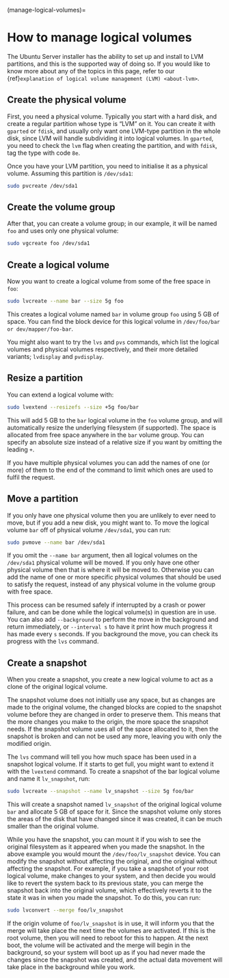 (manage-logical-volumes)=
# How to manage logical volumes

The Ubuntu Server installer has the ability to set up and install to LVM partitions, and this is the supported way of doing so. If you would like to know more about any of the topics in this page, refer to our {ref}`explanation of logical volume management (LVM) <about-lvm>`.

## Create the physical volume

First, you need a physical volume. Typically you start with a hard disk, and create a regular partition whose type is “LVM” on it. You can create it with `gparted` or `fdisk`, and usually only want one LVM-type partition in the whole disk, since LVM will handle subdividing it into logical volumes. In `gparted`, you need to check the `lvm` flag when creating the partition, and with `fdisk`, tag the type with code `8e`.

Once you have your LVM partition, you need to initialise it as a physical volume. Assuming this partition is `/dev/sda1`:

```bash
sudo pvcreate /dev/sda1
```

## Create the volume group

After that, you can create a volume group; in our example, it will be named `foo` and uses only one physical volume:

```bash
sudo vgcreate foo /dev/sda1
```

## Create a logical volume

Now you want to create a logical volume from some of the free space in `foo`:

```bash
sudo lvcreate --name bar --size 5g foo
```

This creates a logical volume named `bar` in volume group `foo` using 5 GB of space. You can find the block device for this logical volume in `/dev/foo/bar or dev/mapper/foo-bar`.

You might also want to try the `lvs` and `pvs` commands, which list the logical volumes and physical volumes respectively, and their more detailed variants; `lvdisplay` and `pvdisplay`.

## Resize a partition

You can extend a logical volume with:

```bash
sudo lvextend --resizefs --size +5g foo/bar
```

This will add 5 GB to the `bar` logical volume in the `foo` volume group, and will automatically resize the underlying filesystem (if supported). The space is allocated from free space anywhere in the `bar` volume group. You can specify an absolute size instead of a relative size if you want by omitting the leading `+`.

If you have multiple physical volumes you can add the names of one (or more) of them to the end of the command to limit which ones are used to fulfil the request.

## Move a partition

If you only have one physical volume then you are unlikely to ever need to move, but if you add a new disk, you might want to. To move the logical volume `bar` off of physical volume `/dev/sda1`, you can run:

```bash
sudo pvmove --name bar /dev/sda1
```

If you omit the `--name bar` argument, then all logical volumes on the `/dev/sda1` physical volume will be moved. If you only have one other physical volume then that is where it will be moved to. Otherwise you can add the name of one or more specific physical volumes that should be used to satisfy the request, instead of any physical volume in the volume group with free space.

This process can be resumed safely if interrupted by a crash or power failure, and can be done while the logical volume(s) in question are in use. You can also add `--background` to perform the move in the background and return immediately, or `--interval s` to have it print how much progress it has made every `s` seconds. If you background the move, you can check its progress with the `lvs` command.

## Create a snapshot

When you create a snapshot, you create a new logical volume to act as a clone of the original logical volume.

The snapshot volume does not initially use any space, but as changes are made to the original volume, the changed blocks are copied to the snapshot volume before they are changed in order to preserve them. This means that the more changes you make to the origin, the more space the snapshot needs. If the snapshot volume uses all of the space allocated to it, then the snapshot is broken and can not be used any more, leaving you with only the modified origin.

The `lvs` command will tell you how much space has been used in a snapshot logical volume. If it starts to get full, you might want to extend it with the `lvextend` command. To create a snapshot of the bar logical volume and name it `lv_snapshot`, run:

```bash
sudo lvcreate --snapshot --name lv_snapshot --size 5g foo/bar
```

This will create a snapshot named `lv_snapshot` of the original logical volume `bar` and allocate 5 GB of space for it. Since the snapshot volume only stores the areas of the disk that have changed since it was created, it can be much smaller than the original volume.

While you have the snapshot, you can mount it if you wish to see the original filesystem as it appeared when you made the snapshot. In the above example you would mount the `/dev/foo/lv_snapshot` device. You can modify the snapshot without affecting the original, and the original without affecting the snapshot. For example, if you take a snapshot of your root logical volume, make changes to your system, and then decide you would like to revert the system back to its previous state, you can merge the snapshot back into the original volume, which effectively reverts it to the state it was in when you made the snapshot. To do this, you can run:

```bash
sudo lvconvert --merge foo/lv_snapshot
```

If the origin volume of `foo/lv_snapshot` is in use, it will inform you that the merge will take place the next time the volumes are activated. If this is the root volume, then you will need to reboot for this to happen. At the next boot, the volume will be activated and the merge will begin in the background, so your system will boot up as if you had never made the changes since the snapshot was created, and the actual data movement will take place in the background while you work.
